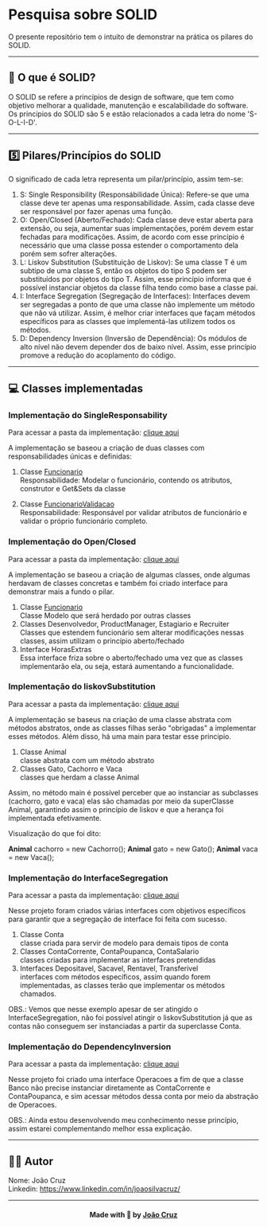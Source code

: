 # Pesquisa sobre SOLID
O presente repositório tem o intuito de demonstrar na prática os pilares do SOLID.

---

## 🔎 O que é SOLID?

O SOLID se refere a princípios de design de software, que tem como objetivo melhorar a qualidade, manutenção e escalabilidade do software. Os principios do SOLID são 5 e estão relacionados a cada letra do nome 'S-O-L-I-D'.

---

## 5️⃣ Pilares/Princípios do SOLID

O significado de cada letra representa um pilar/princípio, assim tem-se:

1. S: Single Responsibility (Responsábilidade Única): Refere-se que uma classe deve ter apenas uma responsabilidade. Assim, cada classe deve ser responsável por fazer apenas uma função.
2. O: Open/Closed (Aberto/Fechado): Cada classe deve estar aberta para extensão, ou seja, aumentar suas implementações, porém devem estar fechadas para modificações. Assim, de acordo com esse princípio é necessário que uma classe possa estender o comportamento dela porém sem sofrer alterações.
3. L: Liskov Substitution (Substituição de Liskov): Se uma classe T é um subtipo de uma classe S, então os objetos do tipo S podem ser substituídos por objetos do tipo T. Assim, esse princípio informa que é possível instanciar objetos da classe filha tendo como base a classe pai.
4. I: Interface Segregation (Segregação de Interfaces): Interfaces devem ser segregadas a ponto de que uma classe não implemente um método que não vá utilizar. Assim, é melhor criar interfaces que façam métodos específicos para as classes que implementá-las utilizem todos os métodos.
5. D: Dependency Inversion (Inversão de Dependência): Os módulos de alto nível não devem depender dos de baixo nível. Assim, esse princípio promove a redução do acoplamento do código.

---

## 💻 Classes implementadas

### Implementação do SingleResponsability

Para acessar a pasta da implementação: [clique aqui](https://github.com/joaocruzzup/ExemplosSolid/tree/main/src/singleResponsibility)

A implementação se baseou a criação de duas classes com responsabilidades únicas e definidas: 
1. Classe [Funcionario](https://github.com/joaocruzzup/ExemplosSolid/blob/main/src/singleResponsibility/Funcionario.java)
<br>Responsabilidade: Modelar o funcionário, contendo os atributos, construtor e Get&Sets da classe <br>


2. Classe [FuncionarioValidacao](https://github.com/joaocruzzup/ExemplosSolid/blob/main/src/singleResponsibility/FuncionarioValidacao.java)
<br>Responsabilidade: Responsável por validar atributos de funcionário e validar o próprio funcionário completo.

### Implementação do Open/Closed
Para acessar a pasta da implementação: [clique aqui](https://github.com/joaocruzzup/ExemplosSolid/tree/main/src/openClosed)

A implementação se baseou a criação de algumas classes, onde algumas herdavam de classes concretas e também foi criado interface para demonstrar mais a fundo o pilar.
1. Classe [Funcionario](https://github.com/joaocruzzup/ExemplosSolid/blob/main/src/openClosed/Funcionario.java)
<br> Classe Modelo que será herdado por outras classes 
2. Classes Desenvolvedor, ProductManager, Estagiario e Recruiter
<br> Classes que estendem funcionário sem alterar modificações nessas classes, assim utilizam o princípio aberto/fechado
3. Interface HorasExtras
<br> Essa interface friza sobre o aberto/fechado uma vez que as classes implementarão ela, ou seja, estará aumentando a funcionalidade.

### Implementação do liskovSubstitution
Para acessar a pasta da implementação: [clique aqui](https://github.com/joaocruzzup/ExemplosSolid/tree/main/src/liskovSubstitution)

A implementação se baseus na criação de uma classe abstrata com métodos abstratos, onde as classes filhas serão "obrigadas" a implementar esses métodos. Além disso, há uma main para testar esse principio.

1. Classe Animal
<br> classe abstrata com um método abstrato
2. Classes Gato, Cachorro e Vaca
<br> classes que herdam a classe Animal

Assim, no método main é possível perceber que ao instanciar as subclasses (cachorro, gato e vaca) elas são chamadas por meio da superClasse Animal, garantindo assim o princípio de liskov e que a herança foi implementada efetivamente.

Visualização do que foi dito:

**Animal** cachorro = new Cachorro();
**Animal** gato = new Gato();
**Animal** vaca = new Vaca();


### Implementação do InterfaceSegregation
Para acessar a pasta da implementação: [clique aqui](https://github.com/joaocruzzup/ExemplosSolid/tree/main/src/interfaceSegregation)

Nesse projeto foram criados várias interfaces com objetivos específicos para garantir que a segregação de interface foi feita com sucesso.

1. Classe Conta
<br> classe criada para servir de modelo para demais tipos de conta
2. Classes ContaCorrente, ContaPoupanca, ContaSalario
<br> classes criadas para implementar as interfaces pretendidas
3. Interfaces Depositavel, Sacavel, Rentavel, Transferivel
<br> interfaces com métodos específicos, assim quando forem implementadas, as classes terão que implementar os métodos chamados.

OBS.: Vemos que nesse exemplo apesar de ser atingido o InterfaceSegregation, não foi possível atingir o liskovSubstitution já que as contas não conseguem ser instanciadas a partir da superclasse Conta.

### Implementação do DependencyInversion
Para acessar a pasta da implementação: [clique aqui](https://github.com/joaocruzzup/ExemplosSolid/tree/main/src/dependencyInversion)

Nesse projeto foi criado uma interface Operacoes a fim de que a classe Banco não precise instanciar diretamente as ContaCorrente e ContaPoupanca, e sim acessar métodos dessa conta por meio da abstração de Operacoes.

OBS.: Ainda estou desenvolvendo meu conhecimento nesse princípio, assim estarei complementando melhor essa explicação.

---

## 👨‍💻 Autor

Nome: João Cruz<br>Linkedin: https://www.linkedin.com/in/joaosilvacruz/

---

<h4 align=center>Made with 💚 by <a href="https://github.com/joaocruzzup">João Cruz</a></h4>
